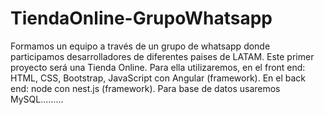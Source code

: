 # TiendaOnline-GrupoWhatsapp
Formamos un equipo a través de un grupo de whatsapp donde participamos desarrolladores de diferentes paises de LATAM. Este primer proyecto será una Tienda Online. Para ella utilizaremos, en el front end: HTML, CSS, Bootstrap, JavaScript con Angular (framework). En el back end: node con nest.js (framework). Para base de datos usaremos MySQL.........

